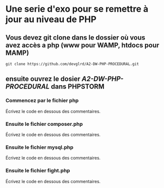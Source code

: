 # Une serie d'exo pour se remettre à jour au niveau de PHP

## Vous devez git clone dans le dossier où vous avez accès a php (**www** pour **WAMP**, **htdocs** pour **MAMP**)

`git clone https://github.com/devglrd/A2-DW-PHP-PROCEDURAL.git`


## ensuite ouvrez le **dosier** *A2-DW-PHP-PROCEDURAL* dans **PHPSTORM**

### Commencez par le fichier php
Écrivez le code en dessous des commentaires.

### Ensuite le fichier composer.php
Écrivez le code en dessous des commentaires.

### Ensuite le fichier mysql.php
Écrivez le code en dessous des commentaires.
 
### Ensuite le fichier fight.php
Écrivez le code en dessous des commentaires.
  
